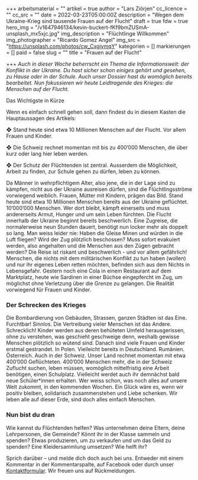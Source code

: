 +++
arbeitsmaterial = ""
artikel = true
author = "Lars Ziörjen"
cc_licence = ""
cc_src = ""
date = 2022-03-23T05:00:00Z
description = "Wegen dem Ukraine-Krieg sind tausende Frauen auf der Flucht"
draft = true
fdw = true
hero_img = "/v1647946134/kevin-buckert-fKf9bmZUSmA-unsplash_mx5xjc.jpg"
img_description = "Flüchtlinge Willkommen"
img_photographer = "Ricardo Gomez Angel"
img_src = "https://unsplash.com/photos/cw_CxgiymqY"
kategorien = []
markierungen = []
paid = false
slug = ""
title = "Frauen auf der Flucht"

+++
_Auch in dieser Woche beherrscht ein Thema die Informationswelt: der Konflikt in der Ukraine. Du hast sicher schon einiges gehört und gesehen, zu Hause oder in der Schule. Auch unser Dossier hast du womöglich bereits bearbeitet. Nun fokussieren wir heute Leidtragende des Krieges: die Menschen auf der Flucht._

Das Wichtigste in Kürze

Wenn es einfach schnell gehen soll, dann findest du in diesem Kasten die Hauptaussagen des Artikels:

❖ Stand heute sind etwa 10 Millionen Menschen auf der Flucht. Vor allem Frauen und Kinder.

❖ Die Schweiz rechnet momentan mit bis zu 400’000 Menschen, die über kurz oder lang hier leben werden.

❖ Der Schutz der Flüchtenden ist zentral. Ausserdem die Möglichkeit, Arbeit zu finden, zur Schule gehen zu dürfen, leben zu können.

Da Männer in wehrpflichtigem Alter, also jene, die in der Lage sind zu kämpfen, nicht aus der Ukraine ausreisen dürfen, sind die Flüchtlingsströme vorwiegend weiblich. Frauen, Mütter mit Kindern, prägen das Bild. Stand heute sind etwa 10 Millionen Menschen bereits aus der Ukraine geflüchtet. 10’000’000 Menschen. Wer dort bleibt, kämpft einerseits und muss andererseits Armut, Hunger und um sein Leben fürchten. Die Flucht innerhalb der Ukraine beginnt bereits beschwerlich. Eine Zugreise, die normalerweise neun Stunden dauert, benötigt nun locker mehr als doppelt so lang. Man weiss leider nie: Haben die Gleise Minen und würden in die Luft fliegen? Wird der Zug plötzlich beschossen? Muss sofort evakuiert werden, also angehalten und die Menschen aus den Zügen gebracht werden? Die Reise ist riskant und beschwerlich - und vor allem gefährlich! Menschen, die nichts mit dem militärischen Konflikt zu tun haben (wollen) und nur ihr eigenes Leben retten möchten, befinden sich aus dem Nichts in Lebensgefahr. Gestern noch eine Cola in einem Restaurant auf dem Marktplatz, heute wie Sardinen in einer Büchse eingepfercht im Zug, um möglichst ohne Verletzung über die Grenze zu gelangen. Die Realität vorwiegend für Frauen und Kinder.

### Der Schrecken des Krieges

Die Bombardierung von Gebäuden, Strassen, ganzen Städten ist das Eine. Furchtbar! Sinnlos. Die Vertreibung vieler Menschen ist das Andere. Schrecklich! Kinder werden aus deren behüteten Umfeld herausgerissen, ohne zu verstehen, was geschieht geschweige denn, weshalb gewisse Menschen plötzlich so wütend sind. Danach sind viele Frauen und Kinder erstmal gestrandet. In Polen. Vielleicht bereits in Deutschland. Rumänien. Österreich. Auch in der Schweiz. Unser Land rechnet momentan mit etwa 400’000 Geflüchteten. 400’000 Menschen mehr, die in der Schweiz Zuflucht suchen, leben müssen, womöglich mittelfristig eine Arbeit benötigen, einen Schulplatz. Vielleicht werdet auch ihr demnächst bald neue Schüler*innen erhalten. Wer weiss schon, was noch alles auf unsere Welt zukommt, in den kommenden Wochen. Ein Glück wäre es, wenn wir positiv bleiben, solidarisch zusammenstehen und Liebe schenken. Wir leben alle auf dieser Erde, sind doch alles einfach Menschen.

### Nun bist du dran

Wie kannst du Flüchtenden helfen? Was unternehmen deine Eltern, deine Lehrpersonen, die Gemeinde? Könnt ihr in der Klasse sammeln und spenden? Etwas produzieren, um zu verkaufen und um das Geld zu spenden? Eine Kleidersammlung umsetzen? Wie helft ihr?

Sprich darüber – und melde dich doch auch bei uns. Entweder mit einem Kommentar in der Kommentarspalte, auf Facebook oder durch unser [Kontaktformular](https://www.chinderzytig.ch/kontakt/). Wir freuen uns auf Rückmeldungen.